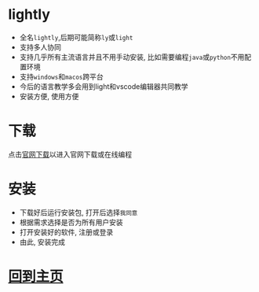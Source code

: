 # lightly
- 全名`lightly`,后期可能简称`ly`或`light`
- 支持多人协同
- 支持几乎所有主流语言并且不用手动安装, 比如需要编程`java`或`python`不用配置环境
- 支持`windows`和`macos`跨平台
- 今后的语言教学多会用到light和vscode编辑器共同教学
- 安装方便, 使用方便
# 下载
点击[官网下载](https://lightly.teamcode.com/)以进入官网下载或在线编程
# 安装
- 下载好后运行安装包, 打开后选择`我同意`
- 根据需求选择是否为所有用户安装
- 打开安装好的软件, 注册或登录
- 由此, 安装完成
# [回到主页](.//index.md)
